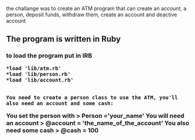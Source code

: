 the challange was to create an ATM  program that can create an account, a person, deposit funds, withdraw them, create an account and deactive account <h2>

The program is written in Ruby <h3>

to load the program put in IRB
```
*load 'lib/atm.rb'
*load 'lib/person.rb'
*load 'lib/account.rb'


You need to create a person class to use the ATM, you'll also need an account and some cash:

```
You set the person with > Person ='your_name'
You will need an account > @account = 'the_name_of_the_account'
You also need some cash > @cash = 100
```

